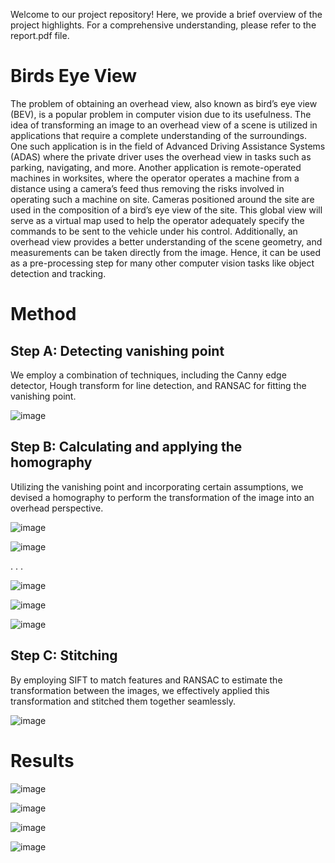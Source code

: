 Welcome to our project repository! Here, we provide a brief overview of the project highlights. For a comprehensive understanding, please refer to the report.pdf file.

# Birds Eye View

The problem of obtaining an overhead view, also known as bird’s eye view
(BEV), is a popular problem in computer vision due to its usefulness. The
idea of transforming an image to an overhead view of a scene is utilized in applications that require a complete understanding of the surroundings. One such
application is in the field of Advanced Driving Assistance Systems (ADAS)
where the private driver uses the overhead view in tasks such as parking, navigating, and more.
Another application is remote-operated machines in worksites, where the operator operates a machine from a distance using a camera’s feed thus removing
the risks involved in operating such a machine on site. Cameras positioned
around the site are used in the composition of a bird’s eye view of the site.
This global view will serve as a virtual map used to help the operator adequately specify the commands to be sent to the vehicle under his control.
Additionally, an overhead view provides a better understanding of the scene
geometry, and measurements can be taken directly from the image. Hence, it
can be used as a pre-processing step for many other computer vision tasks like
object detection and tracking.

# Method
## Step A: Detecting vanishing point
We employ a combination of techniques, including the Canny edge detector, Hough transform for line detection, and RANSAC for fitting the vanishing point.

![image](https://github.com/daniel4725/BirdsEyeView/assets/95569050/befc9a32-e857-4dc7-a9c1-2806f525f3d7)

## Step B: Calculating and applying the homography
Utilizing the vanishing point and incorporating certain assumptions, we devised a homography to perform the transformation of the image into an overhead perspective.

![image](https://github.com/daniel4725/BirdsEyeView/assets/95569050/8ae18468-7a19-4704-b36c-2ac1ff69fe8d)

![image](https://github.com/daniel4725/BirdsEyeView/assets/95569050/a3e61bf8-9a15-42d4-8287-7a7b6b8468df)

.
.
.

![image](https://github.com/daniel4725/BirdsEyeView/assets/95569050/df1781b1-dc27-4804-a6e2-095713141998)

![image](https://github.com/daniel4725/BirdsEyeView/assets/95569050/f3f512c2-6bbd-4798-ac42-b97d083c63bf)

![image](https://github.com/daniel4725/BirdsEyeView/assets/95569050/d0c5db7f-59ba-496c-a8fc-d71f28eabb19)


## Step C: Stitching
By employing SIFT to match features and RANSAC to estimate the transformation between the images, we effectively applied this transformation and stitched them together seamlessly. 

![image](https://github.com/daniel4725/BirdsEyeView/assets/95569050/722a9958-ed0f-4aa3-b0da-2e7f3b5f03de)

# Results

![image](https://github.com/daniel4725/BirdsEyeView/assets/95569050/210924f5-e0a6-4b7e-a4fd-c23451aaf53f)

![image](https://github.com/daniel4725/BirdsEyeView/assets/95569050/2e3b16b7-b26f-46ca-a22d-bd79aa88fd09)

![image](https://github.com/daniel4725/BirdsEyeView/assets/95569050/5355683b-547d-4bc0-bd63-adac8c39b211)


![image](https://github.com/daniel4725/BirdsEyeView/assets/95569050/99fb9801-a595-4727-bc36-02924409ef01)






